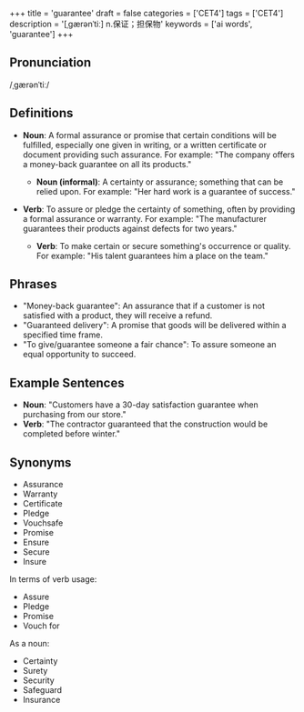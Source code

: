 +++
title = 'guarantee'
draft = false
categories = ['CET4']
tags = ['CET4']
description = '[ˌgærənˈtiː] n.保证；担保物'
keywords = ['ai words', 'guarantee']
+++

## Pronunciation
/ˌɡærənˈtiː/

## Definitions
- **Noun**: A formal assurance or promise that certain conditions will be fulfilled, especially one given in writing, or a written certificate or document providing such assurance. For example: "The company offers a money-back guarantee on all its products."
  - **Noun (informal)**: A certainty or assurance; something that can be relied upon. For example: "Her hard work is a guarantee of success."

- **Verb**: To assure or pledge the certainty of something, often by providing a formal assurance or warranty. For example: "The manufacturer guarantees their products against defects for two years."
  - **Verb**: To make certain or secure something's occurrence or quality. For example: "His talent guarantees him a place on the team."

## Phrases
- "Money-back guarantee": An assurance that if a customer is not satisfied with a product, they will receive a refund.
- "Guaranteed delivery": A promise that goods will be delivered within a specified time frame.
- "To give/guarantee someone a fair chance": To assure someone an equal opportunity to succeed.

## Example Sentences
- **Noun**: "Customers have a 30-day satisfaction guarantee when purchasing from our store."
- **Verb**: "The contractor guaranteed that the construction would be completed before winter."

## Synonyms
- Assurance
- Warranty
- Certificate
- Pledge
- Vouchsafe
- Promise
- Ensure
- Secure
- Insure

In terms of verb usage:
- Assure
- Pledge
- Promise
- Vouch for

As a noun:
- Certainty
- Surety
- Security
- Safeguard
- Insurance
